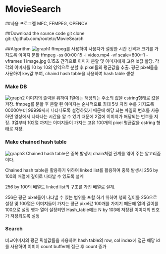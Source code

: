 # MovieSearch
##사용 프로그램
MFC, FFMPEG, OPENCV

##Download the source code 
git clone git:://github.com/rootetc/MovieSearch

##Algorithm
![graph1](https://cloud.githubusercontent.com/assets/19329620/16171361/ee1f6f2c-35a7-11e6-946c-cb8b627b2c0f.png)
ffmpeg를 사용하여 사용자가 설정한 시간 간격과 크기를 가지도록 이미지 분할
ffmpeg -ss 00:00:15 -i video.mp4 -vf scale=800:-1 -vframes 1 image.jpg
0.15초 간격으로 이미지 분할 및 이미지에게 고유 id값 할당.
각각의 이미지를 10 by 10의 영역으로 분할 후 pixel들의 평균값을 추출.
평균 pixel들을 사용하여 key값 부여, chaind hash table을 사용하여 hash table 생성

### Make DB
![graph2](https://cloud.githubusercontent.com/assets/19329620/16171404/0d0150d0-35a9-11e6-9b7b-d3cc42238475.png)
이미지의 출력을 위하여 1열에는 해당되는 주소의 값을 cstring형태로 값을 저장.
ffmpeg를 분할 후 분할 된 이미지는 순차적으로 최대 5섯 자리 수를 가지도록 00000부터 99999까지 나타나도록 설정하였기 때문에 해당 되는 파일의 번호를 사용하면 영상에서 나타나는 시간을 알 수 있기 때문에 2열에 이미지가 해당되는 번호를 저장.
3열부터 102열 까지는 이미지들이 가지는 고유 100개의 pixel 평균값을 cstring 형태로 저장.

### Make chained hash table
![graph3](https://cloud.githubusercontent.com/assets/19329620/16171425/6306fb2e-35a9-11e6-8da6-f604431247ef.png)
Chained hash table은 중복 발생시 chain처럼 관계를 엮어 주는 알고리즘이다.

Chained hash table을 활용하기 위하여 linked list를 활용하여 중복 발생시 256 by 100의 배열에 깊이로 나타날 수 있도록 설계 

256 by 100의 배열도 linked list의 구조를 가진 배열로 설계. 

256은 평균 pixel들이 나타낼 수 있는 범위를 포함 하기 위하여 행의 길이를 256으로 설정 및 100열은 이미지들이 가지는 평균 pixel값 100개를 가지기 때문에 열의 길이를 100으로 설정
행과 열이 설정되면 Hash_table에는 N by 103에 저장된 이미지의 번호가 저장되도록 설정

### Search
비교이미지의 평균 픽셀값들을 사용하여 hash table의 row, col index에 접근
해당 id를 사용하여 이미지 count buffer에 접근 후 count 증가
